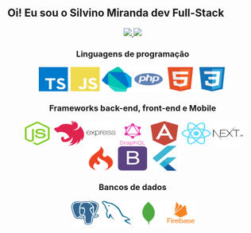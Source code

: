    ## Oi! Eu sou o Silvino Miranda dev Full-Stack

<div align="center">
  <a href="https://github.com/Silvinomo">
    <img
      height="300em"
      src="https://github-readme-stats.vercel.app/api/top-langs/?username=Silvinomo&layout=compact&langs_count=10"
    />
  </a>

  <a href="https://github.com/Silvinomo">
    <img
      height="300em"
      src="https://github-readme-stats.vercel.app/api?username=Silvinomo&show_icons=true&include_all_commits=true&count_private=true"
    />
  </a>
</div>

<div align="center" style="display: inline_block">
  <h3>Linguagens de programação</h3>
  <div align="center">
    <img
      align="center"
      alt="Silvino"
      height="50"
      width="60"
      src="https://raw.githubusercontent.com/devicons/devicon/master/icons/typescript/typescript-plain.svg"
    />
    <img
      align="center"
      alt="Silvino-Js"
      height="50"
      width="60"
      src="https://raw.githubusercontent.com/devicons/devicon/master/icons/javascript/javascript-plain.svg"
    />
    <img
      align="center"
      alt="Silvino-Dart"
      height="50"
      width="60"
      src="https://raw.githubusercontent.com/devicons/devicon/master/icons/dart/dart-original.svg"
    />
    <img
      align="center"
      alt="Silvino-Dart"
      height="50"
      width="60"
      src="https://raw.githubusercontent.com/devicons/devicon/master/icons/php/php-plain.svg"
    />
    <img
      align="center"
      alt="Silvino-HTML"
      height="50"
      width="60"
      src="https://raw.githubusercontent.com/devicons/devicon/master/icons/html5/html5-original.svg"
    />
    <img
      align="center"
      alt="Silvino-CSS"
      height="50"
      width="60"
      src="https://raw.githubusercontent.com/devicons/devicon/master/icons/css3/css3-original.svg"
    />
  </div>
  <h3>Frameworks back-end, front-end e Mobile</h3>
  <div align="center">
    <img
      align="center"
      alt="Silvino"
      height="50"
      width="60"
      src="https://raw.githubusercontent.com/devicons/devicon/master/icons/nodejs/nodejs-plain.svg"
    />
    <img
      align="center"
      alt="Silvino"
      height="50"
      width="60"
      src="https://raw.githubusercontent.com/devicons/devicon/master/icons/nestjs/nestjs-plain.svg"
    />
    <img
      align="center"
      alt="Silvino"
      height="50"
      width="60"
      src="https://raw.githubusercontent.com/devicons/devicon/master/icons/express/express-original-wordmark.svg"
    />
    <img
      align="center"
      alt="Silvino"
      height="50"
      width="60"
      src="https://raw.githubusercontent.com/devicons/devicon/master/icons/graphql/graphql-plain-wordmark.svg"
    />
    <img
      align="center"
      alt="Silvino"
      height="50"
      width="60"
      src="https://raw.githubusercontent.com/devicons/devicon/master/icons/angularjs/angularjs-plain.svg"
    />
    <img
      align="center"
      alt="Silvino-React"
      height="50"
      width="60"
      src="https://raw.githubusercontent.com/devicons/devicon/master/icons/react/react-original.svg"
    />
    <img
      align="center"
      alt="Silvino"
      height="50"
      width="60"
      src="https://raw.githubusercontent.com/devicons/devicon/master/icons/nextjs/nextjs-original-wordmark.svg"
    />
    <img
      align="center"
      alt="Silvino"
      height="50"
      width="60"
      src="https://raw.githubusercontent.com/devicons/devicon/master/icons/codeigniter/codeigniter-plain.svg"
    />
    <img
      align="center"
      alt="Silvino"
      height="50"
      width="60"
      src="https://raw.githubusercontent.com/devicons/devicon/master/icons/bootstrap/bootstrap-plain.svg"
    />
    <img
      align="center"
      alt="Silvino"
      height="50"
      width="60"
      src="https://raw.githubusercontent.com/devicons/devicon/master/icons/flutter/flutter-original.svg"
    />
  </div>
  <h3>Bancos de dados</h3>
  <div align="center">
    <img
      align="center"
      alt="Silvino"
      height="50"
      width="60"
      src="https://raw.githubusercontent.com/devicons/devicon/master/icons/postgresql/postgresql-plain.svg"
    />
    <img
      align="center"
      alt="Silvino"
      height="50"
      width="60"
      src="https://raw.githubusercontent.com/devicons/devicon/master/icons/mysql/mysql-plain.svg"
    />
    <img
      align="center"
      alt="Silvino"
      height="50"
      width="60"
      src="https://raw.githubusercontent.com/devicons/devicon/master/icons/mongodb/mongodb-plain.svg"
    />
    <img
      align="center"
      alt="Silvino"
      height="50"
      width="60"
      src="https://raw.githubusercontent.com/devicons/devicon/master/icons/firebase/firebase-plain-wordmark.svg"
    />
  </div>
</div>
